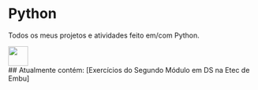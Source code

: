# Python
Todos os meus projetos e atividades feito em/com Python.
<div>
  <img src="https://icongr.am/devicon/python-original.svg?size=94&color=f3ecec" width="40" height="40"/>
</div>
## Atualmente contém: [Exercícios do Segundo Módulo em DS na Etec de Embu]

